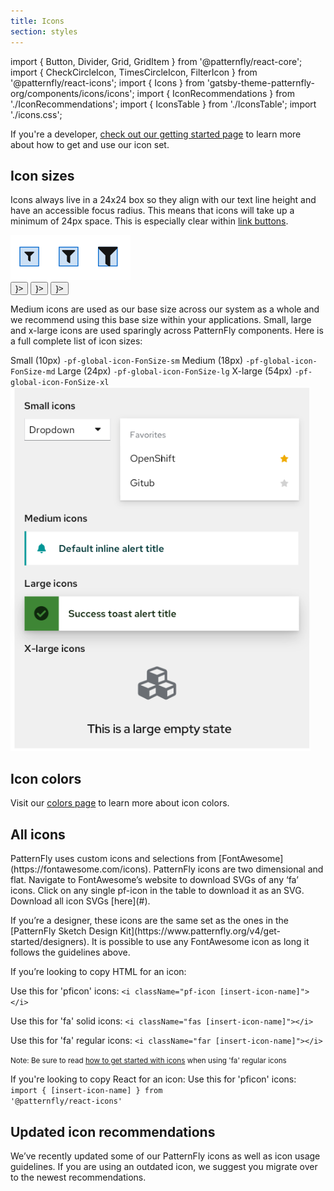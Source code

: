 ```yaml
---
title: Icons
section: styles
---
```

import { Button, Divider, Grid, GridItem } from '@patternfly/react-core';
import { CheckCircleIcon, TimesCircleIcon, FilterIcon } from '@patternfly/react-icons';
import { Icons } from 'gatsby-theme-patternfly-org/components/icons/icons';
import { IconRecommendations } from './IconRecommendations';
import { IconsTable } from './IconsTable';
import './icons.css';

<Divider className="ws-icons-divider" />

<p class="ws-icons-page">If you're a developer, <a href="/get-started/developers#using-styles">check out our getting started page</a> to learn more about how to get and use our icon set.</p>

## Icon sizes
<Grid gutter="md">
  <GridItem xl={6} lg={12} className="ws-icons-gridtext">
    <p>Icons always live in a 24x24 box so they align with our text line height and have an accessible focus radius. This means that icons will take up a minimum of 24px space. This is especially clear within <a href="/design-guidelines/usage-and-behavior/buttons-and-links#link-button" className="pf-m-link">link buttons</a>.</p>
    <div>
      <img src="patternfly-filter-icons.png" alt="PatternFly filter icons" />
    </div>
    <Button variant="link" icon={<FilterIcon size="sm" />}></Button>
    <Button variant="link" icon={<FilterIcon size="md" />}></Button>
    <Button variant="link" icon={<FilterIcon size="lg" />}></Button>
    <p>Medium icons are used as our base size across our system as a whole and we recommend using this base size within your applications. Small, large and x-large icons are used sparingly across PatternFly components. Here is a full complete list of icon sizes:</p>
    <Grid gutter="md">
      <GridItem sm="2"><FilterIcon size="sm" /></GridItem>
      <GridItem sm="10">
        <Grid>
          <GridItem>Small (10px)</GridItem>
          <GridItem><code>-pf-global-icon-FonSize-sm</code></GridItem>
        </Grid>
      </GridItem>
      <GridItem sm="2"><FilterIcon size="md" /></GridItem>
      <GridItem sm="10">
        <Grid>
          <GridItem>Medium (18px)</GridItem>
          <GridItem><code>-pf-global-icon-FonSize-md</code></GridItem>
        </Grid>
      </GridItem>
      <GridItem sm="2"><FilterIcon size="lg" /></GridItem>
      <GridItem sm="10">
        <Grid>
          <GridItem>Large (24px)</GridItem>
          <GridItem><code>-pf-global-icon-FonSize-lg</code></GridItem>
        </Grid>
      </GridItem>
      <GridItem sm="2"><FilterIcon size="xl" /></GridItem>
      <GridItem sm="10">
        <Grid>
          <GridItem>X-large (54px)</GridItem>
          <GridItem><code>-pf-global-icon-FonSize-xl</code></GridItem>
        </Grid>
      </GridItem>
    </Grid>
  </GridItem>
  <GridItem xl={6} lg={12}>
    <img width="480px" src="patternfly-icon-sizes.png" alt="PatternFly icon sizes" />
  </GridItem>
</Grid>

<Divider className="ws-icons-divider" />

## Icon colors
<p>Visit our <a href="/design-guidelines/styles/colors" className="pf-m-link">colors page</a> to learn more about icon colors.</p>

<Divider className="ws-icons-divider" />

## All icons
<p>PatternFly uses custom icons and selections from [FontAwesome](https://fontawesome.com/icons). PatternFly icons are two dimensional and flat. Navigate to FontAwesome’s website to download SVGs of any ‘fa’ icons. Click on any single pf-icon in the table to download it as an SVG. Download all icon SVGs [here](#).</p>

<p>If you’re a designer, these icons are the same set as the ones in the [PatternFly Sketch Design Kit](https://www.patternfly.org/v4/get-started/designers). It is possible to use any FontAwesome icon as long it follows the guidelines above.</p>

<p>If you’re looking to copy HTML for an icon:</p>
<p>Use this for 'pficon' icons: <code>&lt;i className="pf-icon [insert-icon-name]"&gt;&lt;/i&gt;</code></p>
<p>Use this for 'fa' solid icons: <code>&lt;i className="fas [insert-icon-name]"&gt;&lt;/i&gt;</code></p>
<p>Use this for 'fa' regular icons: <code>&lt;i className="far [insert-icon-name]"&gt;&lt;/i&gt;</code></p>

<small>Note: Be sure to read <a href="/get-started/developers#using-styles" className="pf-m-link">how to get started with icons</a> when using 'fa' regular icons</small>

If you're looking to copy React for an icon:
Use this for 'pficon' icons: <code>import { [insert-icon-name] } from \'@patternfly\/react-icons\'</code>

<!-- <Icons /> -->
<IconsTable />

<Divider className="ws-icons-divider" />

## Updated icon recommendations
<p>We’ve recently updated some of our PatternFly icons as well as icon usage guidelines. If you are using an outdated icon, we suggest you migrate over to the newest recommendations.</p>

<IconRecommendations />
